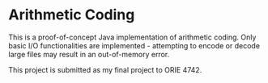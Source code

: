 # Arithmetic Coding

This is a proof-of-concept Java implementation of arithmetic coding. Only basic I/O functionalities are implemented - attempting to encode or decode large files may result in an out-of-memory error.

This project is submitted as my final project to ORIE 4742.
